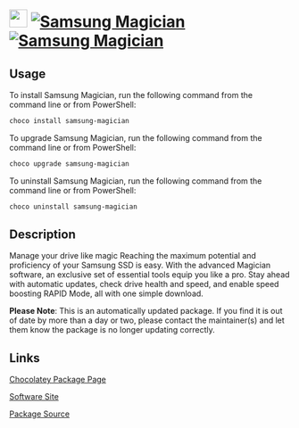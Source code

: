 ﻿# <img src="https://cdn.jsdelivr.net/gh/mkevenaar/chocolatey-packages@e1ad9513cb5d8d6c79ce23c9023f141ac1b8df2d/icons/samsung-magician.png" width="32" height="32"/> [![Samsung Magician](https://img.shields.io/chocolatey/v/samsung-magician.svg?label=Samsung+Magician)](https://chocolatey.org/packages/samsung-magician) [![Samsung Magician](https://img.shields.io/chocolatey/dt/samsung-magician.svg)](https://chocolatey.org/packages/samsung-magician)

## Usage

To install Samsung Magician, run the following command from the command line or from PowerShell:

```powershell
choco install samsung-magician
```

To upgrade Samsung Magician, run the following command from the command line or from PowerShell:

```powershell
choco upgrade samsung-magician
```

To uninstall Samsung Magician, run the following command from the command line or from PowerShell:

```powershell
choco uninstall samsung-magician
```

## Description

Manage your drive like magic
Reaching the maximum potential and proficiency of your Samsung SSD is easy. With the advanced Magician software, an exclusive set of essential tools equip you like a pro. Stay ahead with automatic updates, check drive health and speed, and enable speed boosting RAPID Mode, all with one simple download.

**Please Note**: This is an automatically updated package. If you find it is
out of date by more than a day or two, please contact the maintainer(s) and
let them know the package is no longer updating correctly.


## Links

[Chocolatey Package Page](https://chocolatey.org/packages/samsung-magician)

[Software Site](https://www.samsung.com/semiconductor/minisite/ssd/product/consumer/magician/)

[Package Source](https://github.com/mkevenaar/chocolatey-packages/tree/master/automatic/samsung-magician)


